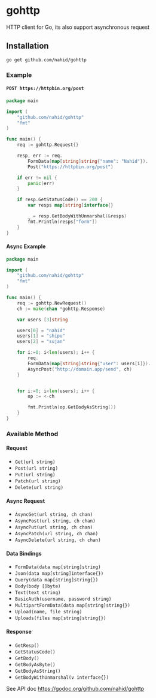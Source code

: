 # gohttp
HTTP client for Go, its also support asynchronous request

## Installation

```
go get github.com/nahid/gohttp
```

### Example

#### `POST https://httpbin.org/post`

```go
package main

import (
	"github.com/nahid/gohttp"
	"fmt"
)

func main() {
	req := gohttp.Request{}

	resp, err := req.
		FormData(map[string]string{"name": "Nahid"}).
		Post("https://httpbin.org/post")

	if err != nil {
		panic(err)
	}

	if resp.GetStatusCode() == 200 {
		var resps map[string]interface{}

		_ = resp.GetBodyWithUnmarshal(&resps)
		fmt.Println(resps["form"])
	}
}
```

#### Async Example

```go
package main

import (
	"github.com/nahid/gohttp"
	"fmt"
)

func main() {
	req := gohttp.NewRequest()
	ch := make(chan *gohttp.Response)

	var users [3]string

	users[0] = "nahid"
	users[1] = "shipu"
	users[2] = "sujan"

	for i:=0; i<len(users); i++ {
		req.
		FormData(map[string]string{"user": users[i]}).
		AsyncPost("http://domain.app/send", ch)
	}


	for i:=0; i<len(users); i++ {
		op := <-ch

		fmt.Println(op.GetBodyAsString())
	}
}
```

### Available Method

#### Request

- `Get(url string)`
- `Post(url string)`
- `Put(url string)`
- `Patch(url string)`
- `Delete(url string)`

#### Async Request

- `AsyncGet(url string, ch chan)`
- `AsyncPost(url string, ch chan)`
- `AsyncPut(url string, ch chan)`
- `AsyncPatch(url string, ch chan)`
- `AsyncDelete(url string, ch chan)`

#### Data Bindings

- `FormData(data map[string]string)`
- `Json(data map[string]interface{})`
- `Query(data map[string]string{})`
- `Body(body []byte)`
- `Text(text string)`
- `BasicAuth(username, password string)`
- `MultipartFormData(data map[string]string{})`
- `Upload(name, file string)`
- `Uploads(files map[string]string{})`


#### Response

- `GetResp()`
- `GetStatusCode()`
- `GetBody()`
- `GetBodyAsByte()`
- `GetBodyAsString()`
- `GetBodyWithUnmarshal(v interface{})`

See API doc https://godoc.org/github.com/nahid/gohttp